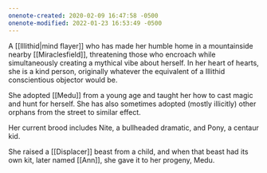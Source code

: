 ```yaml
---
onenote-created: 2020-02-09 16:47:58 -0500
onenote-modified: 2022-01-23 16:53:49 -0500
---
```


A [[Illithid|mind flayer]] who has made her humble home in a mountainside nearby [[Miraclesfield]], threatening those who encroach while simultaneously creating a mythical vibe about herself. In her heart of hearts, she is a kind person, originally whatever the equivalent of a Illithid conscientious objector would be.

She adopted [[Medu]] from a young age and taught her how to cast magic and hunt for herself. She has also sometimes adopted (mostly illicitly) other orphans from the street to similar effect.

Her current brood includes Nite, a bullheaded dramatic, and Pony, a centaur kid.

She raised a [[Displacer]] beast from a child, and when that beast had its own kit, later named [[Ann]], she gave it to her progeny, Medu.
